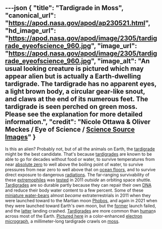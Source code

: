 ---json
{
  "title": "Tardigrade in Moss",
  "canonical_url": "https://apod.nasa.gov/apod/ap230521.html",
  "hd_image_url": "https://apod.nasa.gov/apod/image/2305/tardigrade_eyeofscience_960.jpg",
  "image_url": "https://apod.nasa.gov/apod/image/2305/tardigrade_eyeofscience_960.jpg",
  "image_alt": "An usual looking creature is pictured which may appear alien but is actually a Earth-dwelling tardigrade. The tardigrade has no apparent eyes, a light brown body, a circular gear-like snout, and claws at the end of its numerous feet. The tardigrade is seen perched on green moss. Please see the explanation for more detailed information.",
  "credit": "Nicole Ottawa & Oliver Meckes / Eye of Science / [Science Source Images](http://www.sciencesource.com/)"
}
---

Is this an alien? Probably not, but of all the animals on Earth, the [tardigrade](https://en.wikipedia.org/wiki/Tardigrade) might be the best candidate. That's because [tardigrades](http://www.youtube.com/watch?v=6H0E77TdYnY) are known to be able to go for decades without food or water, to survive temperatures from near [absolute zero](https://en.wikipedia.org/wiki/Absolute_zero) to well above the boiling point of water, to survive pressures from near zero to well above that on [ocean floors](https://en.wikipedia.org/wiki/Seabed), and to survive direct exposure to dangerous [radiations](https://srag.jsc.nasa.gov/SpaceRadiation/What/What.cfm). The far-ranging survivability of these [extremophiles](https://apod.nasa.gov/apod/ap090830.html) was [tested](http://tardigradesinspace.blogspot.com/) in 2011 _outside_ an orbiting space shuttle. [Tardigrades](http://www.youtube.com/watch?v=7W194GQ6fHI) are so durable partly because they can repair their own [DNA](https://apod.nasa.gov/apod/ap120821.html) and reduce their body water content to a few percent. Some of these [miniature water-bears](https://bigthink.com/surprising-science/scientists-finally-figure-out-why-the-water-bear-is-nearly-unstoppable/) almost _became_ extraterrestrials in 2011 when they were launched toward to the Martian moon [Phobos](https://apod.nasa.gov/apod/ap121028.html), and again in 2021 when they were launched toward Earth's own moon, but the [former](https://en.wikipedia.org/wiki/Living_Interplanetary_Flight_Experiment) launch failed, and the [latter](https://en.wikipedia.org/wiki/Beresheet) landing crashed. [Tardigrades](http://serc.carleton.edu/microbelife/topics/tardigrade/index.html) are more common than [human](https://apod.nasa.gov/apod/ap190818.html)s across most of the Earth. [Pictured here](https://www.custom-images.sciencesource.com/science-source-blog/2018/4/30/water-bears-tardigrades-pmr52) in a color-enhanced [electron micrograph](https://en.wikipedia.org/wiki/Electron_micrograph), a millimeter-long tardigrade crawls on [moss](https://en.wikipedia.org/wiki/Moss).
